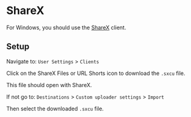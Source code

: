 # ShareX

For Windows, you should use the [ShareX](https://getsharex.com/) client.

## Setup

Navigate to: `User Settings` > `Clients`

Click on the ShareX Files or URL Shorts icon to download the `.sxcu` file.

This file should open with ShareX.

If not go to: `Destinations` > `Custom uploader settings` > `Import`

Then select the downloaded `.sxcu` file.
